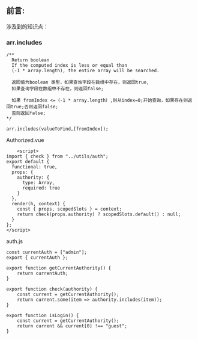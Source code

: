 ## 前言:
涉及到的知识点：
### arr.includes
    /**
      Return boolean
      If the computed index is less or equal than
      (-1 * array.length), the entire array will be searched.
      
      返回值为boolean 类型，如果查询字段在数组中存在，则返回true,
      如果查询字段在数组中不存在，则返回false;
      
      如果 fromIndex <=（-1 * array.length）,则从index=0;开始查询，如果存在则返回true;否则返回false;
      否则返回false;
    */
    
    arr.includes(valueToFind,[fromIndex]); 
    
Authorized.vue

        <script>
    import { check } from "../utils/auth";
    export default {
      functional: true,
      props: {
        authority: {
          type: Array,
          required: true
        }
      },
      render(h, context) {
        const { props, scopedSlots } = context;
        return check(props.authority) ? scopedSlots.default() : null;
      }
    };
    </script>

auth.js
    
    const currentAuth = ["admin"];
    export { currentAuth };
    
    export function getCurrentAuthority() {
        return currentAuth;
    }
    
    export function check(authority) {
        const current = getCurrentAuthority();
        return current.some(item => authority.includes(item));
    }
    
    export function isLogin() {
        const current = getCurrentAuthority();
        return current && current[0] !== "guest";
    }
    
        
            